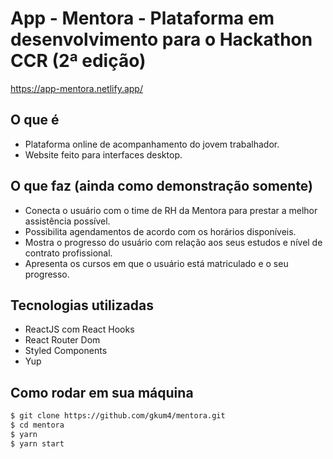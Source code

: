 # App - Mentora - Plataforma em desenvolvimento para o Hackathon CCR (2ª edição)
https://app-mentora.netlify.app/
## O que é
- Plataforma online de acompanhamento do jovem trabalhador.
- Website feito para interfaces desktop.
## O que faz (ainda como demonstração somente)
- Conecta o usuário com o time de RH da Mentora para prestar a melhor assistência possível.
- Possibilita agendamentos de acordo com os horários disponíveis.
- Mostra o progresso do usuário com relação aos seus estudos e nível de contrato profissional.
- Apresenta os cursos em que o usuário está matriculado e o seu progresso.
## Tecnologias utilizadas
- ReactJS com React Hooks
- React Router Dom
- Styled Components
- Yup
## Como rodar em sua máquina
```bash
$ git clone https://github.com/gkum4/mentora.git
$ cd mentora
$ yarn
$ yarn start
```

<!-- # Recuperação de senha

**Requisito Funcional**

- O usuário deve recuparar a sua senha informando seu email;
- O usuário deve receber um email com instruções de recuperação de senha;
- O usuário deve poder resetar a senha;

**Requisito Não Funcional**

- Utilizar Mailrap para testar os envios de email em ambiente de desenvolvimento;
- Utilizar amozon SES para envios em produção
- O envio de emails deve ocorrer em segundo plano (background job);

**Regra de Negócio**

- O link enviado por email para resetar a senha, deve expirar em 2h;
- O usuário precisa confirmar a nova senha ao resetar sua senha;

# Atualização do perfil

**Requisito Funcional**

- O usuário deve poder atualizar seu email, nome e senha;

**Requisito Não Funcional**

**Regra de Negócio**

- O usuário não pode atualizar seu email para um email já utilizado;
- Para atualizar a senha, o usuário deve informar a senha antiga;
- Para atualizar sua senha, o usuário precisa confirmar a nova senha;

# Painel do Mentor

**Requisito Funcional**

- O mentor deve poder listar seus agendamentos de um dia específico;
- O mentor deve receber uma notifição sempre que houver um novo agendamento;
- O mentor deve poder visualizar as notificações não lidas;

**Requisito Não Funcional**

- Os agendamentos do mentor no dia devem ser armazenados em cache;
- As notificações devem ser salvas no mongoDB;
- As notificações devem ser enviadas em tempo real via Socket.io;

**Regra de Negócio**

- A notificação deve ter um status de lida e não lida;

# Painel do Aluno

**Requisito Funcional**

- O Aluno deve poder listar todos mentores cadastrados;

**Requisito Não Funcional**

- A listagem dos mentores deve ser armazena em cache

**Regra de Negócio**

- Cada agendamento deve durar 1h exatamente;
- Os agendamentos devem estar disponiveis entre 8h e 18h (primeiro às 8h, último às 17h);
- O aluno não pode agendar mentoria em um horário já ocupado;
- O aluno não pode agendar mentoria em um horário que já passou; -->
